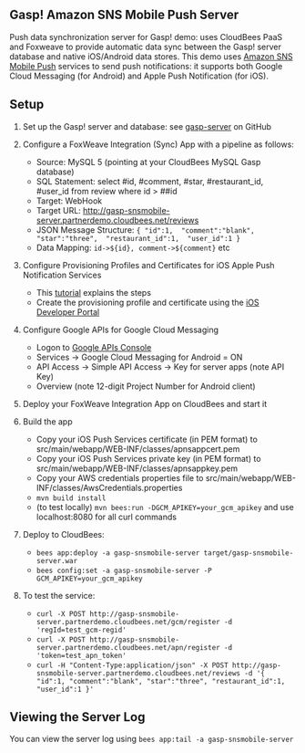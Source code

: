 Gasp! Amazon SNS Mobile Push Server
-----------------------------------

Push data synchronization server for Gasp! demo: uses CloudBees PaaS and Foxweave to provide automatic data sync between the Gasp! server database and native iOS/Android data stores. This demo uses [Amazon SNS Mobile Push](http://docs.aws.amazon.com/sns/latest/dg/SNSMobilePush.html) services to send push notifications: it supports both Google Cloud Messaging (for Android) and Apple Push Notification (for iOS).


Setup
-----

1. Set up the Gasp! server and database: see [gasp-server](https://github.com/cloudbees/gasp-server) on GitHub

2. Configure a FoxWeave Integration (Sync) App with a pipeline as follows:
   - Source: MySQL 5 (pointing at your CloudBees MySQL Gasp database)
   - SQL Statement: select #id, #comment, #star, #restaurant_id, #user_id from review where id > ##id
   - Target: WebHook
   - Target URL: http://gasp-snsmobile-server.partnerdemo.cloudbees.net/reviews
   - JSON Message Structure:
`
{
    "id":1, 
    "comment":"blank", 
    "star":"three", 
    "restaurant_id":1, 
    "user_id":1
}
`
   - Data Mapping: `id->${id}, comment->${comment}` etc

3. Configure Provisioning Profiles and Certificates for iOS Apple Push Notification Services
   - This [tutorial](http://www.raywenderlich.com/32960/apple-push-notification-services-in-ios-6-tutorial-part-1) explains the steps
   - Create the provisioning profile and certificate using the [iOS Developer Portal](https://developer.apple.com/devcenter/ios/index.action)

4. Configure Google APIs for Google Cloud Messaging
   - Logon to [Google APIs Console](https://code.google.com/apis/console)
   - Services -> Google Cloud Messaging for Android = ON
   - API Access -> Simple API Access -> Key for server apps (note API Key)
   - Overview (note 12-digit Project Number for Android client)

5. Deploy your FoxWeave Integration App on CloudBees and start it

6. Build the app
   - Copy your iOS Push Services certificate (in PEM format) to src/main/webapp/WEB-INF/classes/apnsappcert.pem
   - Copy your iOS Push Services private key (in PEM format) to src/main/webapp/WEB-INF/classes/apnsappkey.pem
   - Copy your AWS credentials properties file to src/main/webapp/WEB-INF/classes/AwsCredentials.properties
   - `mvn build install`
   - (to test locally) `mvn bees:run -DGCM_APIKEY=your_gcm_apikey` and use localhost:8080 for all curl commands

6. Deploy to CloudBees:
   - `bees app:deploy -a gasp-snsmobile-server target/gasp-snsmobile-server.war`
   - `bees config:set -a gasp-snsmobile-server -P GCM_APIKEY=your_gcm_apikey`

7. To test the service:
   - `curl -X POST http://gasp-snsmobile-server.partnerdemo.cloudbees.net/gcm/register -d 'regId=test_gcm-regid'`
   - `curl -X POST http://gasp-snsmobile-server.partnerdemo.cloudbees.net/apn/register -d 'token=test_apn_token'`
   - `curl -H "Content-Type:application/json" -X POST http://gasp-snsmobile-server.partnerdemo.cloudbees.net/reviews -d '{ "id":1, "comment":"blank", "star":"three", "restaurant_id":1, "user_id":1 }'`


Viewing the Server Log
----------------------

You can view the server log using `bees app:tail -a gasp-snsmobile-server` 
